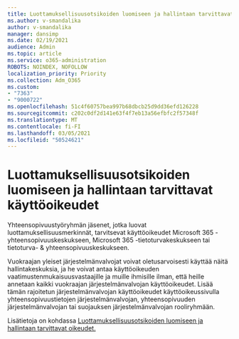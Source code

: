 ```yaml
---
title: Luottamuksellisuusotsikoiden luomiseen ja hallintaan tarvittavat käyttöoikeudet
ms.author: v-smandalika
author: v-smandalika
manager: dansimp
ms.date: 02/19/2021
audience: Admin
ms.topic: article
ms.service: o365-administration
ROBOTS: NOINDEX, NOFOLLOW
localization_priority: Priority
ms.collection: Adm_O365
ms.custom:
- "7363"
- "9000722"
ms.openlocfilehash: 51c4f60757bea997b68dbcb25d9dd36efd126228
ms.sourcegitcommit: c202c0df2d141e63f4f7eb13a56efbfc2f57348f
ms.translationtype: MT
ms.contentlocale: fi-FI
ms.lasthandoff: 03/05/2021
ms.locfileid: "50524621"
---
```

# <a name="permissions-required-to-create-and-manage-sensitivity-labels"></a>Luottamuksellisuusotsikoiden luomiseen ja hallintaan tarvittavat käyttöoikeudet

Yhteensopivuustyöryhmän jäsenet, jotka luovat luottamuksellisuusmerkinnät, tarvitsevat käyttöoikeudet Microsoft 365 -yhteensopivuuskeskukseen, Microsoft 365 -tietoturvakeskukseen tai tietoturva- & yhteensopivuuskeskukseen.

Vuokraajan yleiset järjestelmänvalvojat voivat oletusarvoisesti käyttää näitä hallintakeskuksia, ja he voivat antaa käyttöoikeuden vaatimustenmukaisuusvastaajille ja muille ihmisille ilman, että heille annetaan kaikki vuokraajan järjestelmänvalvojan käyttöoikeudet. Lisää tämän rajoitetun järjestelmänvalvojan  käyttöoikeudet käyttöoikeussivulla yhteensopivuustietojen järjestelmänvalvojan, yhteensopivuuden järjestelmänvalvojan tai suojauksen järjestelmänvalvojan rooliryhmään.

Lisätietoja on kohdassa [Luottamuksellisuusotsikoiden luomiseen ja hallintaan tarvittavat oikeudet.](https://docs.microsoft.com/microsoft-365/compliance/get-started-with-sensitivity-labels)